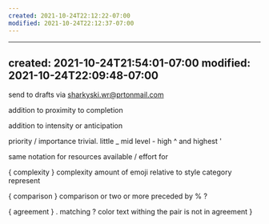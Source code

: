 ```yaml
---
created: 2021-10-24T22:12:22-07:00
modified: 2021-10-24T22:12:37-07:00
---
```


---
created: 2021-10-24T21:54:01-07:00
modified: 2021-10-24T22:09:48-07:00
---

send to drafts via sharkyski.wr@prtonmail.com

addition to proximity to completion 

addition to intensity or anticipation 

priority / importance   trivial.  little _ mid level - high ^ and  highest ' 

same notation for resources available / effort  for 

{ complexity }
complexity amount of emoji relative to style category represent 

{ comparison }
comparison or two or more 
preceded by <compare> % ? 

 { agreement } .   matching ? color text withing the pair is not in agreement }
